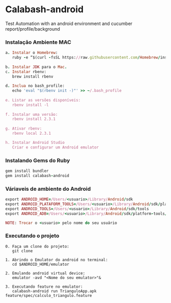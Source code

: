 # Calabash-android
Test Automation with an android environment and cucumber report/profile/background


### Instalação Ambiente MAC

```ruby
a. Instalar o Homebrew:
   ruby -e “$(curl -fsSL https://raw.githubusercontent.com/Homebrew/install/master/install)”
   
b. Instalar JDK para o Mac.
c. Instalar rbenv:
   brew install rbenv
   
d. Inclua no bash_profile:
   echo 'eval "$(rbenv init -)"' >> ~/.bash_profile
   
e. Listar as versões disponíveis:
   rbenv install -l
   
f. Instalar uma versão:
   rbenv install 2.3.1
   
g. Ativar rbenv:
   rbenv local 2.3.1

h. Instalar Android Studio
   Criar e configurar um Android emulator
```

### Instalando Gems do Ruby

```ruby
gem install bundler
gem install calabash-android
```

### Váriaveis de ambiente do Android

```ruby
export ANDROID_HOME=/Users/<usuario>/Library/Android/sdk
export ANDROID_PLATAFORM_TOOLS=/Users/<usuario>/Library/Android/sdk/platform-tools
export ANDROID_TOOLS=/Users/<usuario>/Library/Android/sdk/tools
export ANDROID_ADB=/Users/<usuario>/Library/Android/sdk/platform-tools/adb

NOTE: Trocar o <usuario> pelo nome do seu usuário
```


### Executando o projeto

```
0. Faça um clone do projeto:
   git clone 
   
1. Abrindo o Emulator do android no terminal:
   cd $ANDROID_HOME/emulator

2. Emulando android virtual device: 
   emulator -avd "<Nome do seu emulator>"&

3. Executando feature no emulator: 
   calabash-android run TrianguloApp.apk feature/spec/calculo_triangulo.feature



